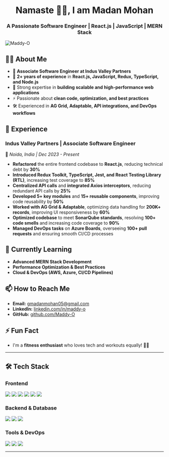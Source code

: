 <h1 align="center">Namaste <span>&#128591;&#127995;</span>, I am Madan Mohan</h1>
<h3 align="center">A Passionate Software Engineer | React.js | JavaScript | MERN Stack</h3>

<p align="left"> 
  <img src="https://komarev.com/ghpvc/?username=Maddy-O&label=Profile%20views&color=0e75b6&style=flat" alt="Maddy-O" />
</p>

## 👨‍💻 About Me  

- 🚀 **Associate Software Engineer at Indus Valley Partners**  
- 🔧 **2+ years of experience** in **React.js, JavaScript, Redux, TypeScript, and Node.js**  
- 📌 Strong expertise in **building scalable and high-performance web applications**  
- ⚡ Passionate about **clean code, optimization, and best practices**  
- 🛠 Experienced in **AG Grid, Adaptable, API integrations, and DevOps workflows**  

## 🚀 Experience  

### **Indus Valley Partners | Associate Software Engineer**  
📍 *Noida, India | Dec 2023 - Present*  

- **Refactored** the entire frontend codebase to **React.js**, reducing technical debt by **30%**  
- **Introduced Redux Toolkit, TypeScript, Jest, and React Testing Library (RTL)**, increasing test coverage to **85%**  
- **Centralized API calls** and **integrated Axios interceptors**, reducing redundant API calls by **25%**  
- **Developed 5+ key modules** and **15+ reusable components**, improving code reusability by **50%**  
- **Worked with AG Grid & Adaptable**, optimizing data handling for **200K+ records**, improving UI responsiveness by **60%**  
- **Optimized codebase** to meet **SonarQube standards**, resolving **100+ code smells** and increasing code coverage to **90%**  
- **Managed DevOps tasks** on **Azure Boards**, overseeing **100+ pull requests** and ensuring smooth CI/CD processes  

## 🌱 Currently Learning  

- **Advanced MERN Stack Development**  
- **Performance Optimization & Best Practices**  
- **Cloud & DevOps (AWS, Azure, CI/CD Pipelines)**  

## 📫 How to Reach Me  

- **Email:** [gmadanmohan05@gmail.com](mailto:gmadanmohan05@gmail.com)  
- **LinkedIn:** [linkedin.com/in/maddy-o](https://www.linkedin.com/in/maddy-o)  
- **GitHub:** [github.com/Maddy-O](https://github.com/Maddy-O)  

## ⚡ Fun Fact  

- I'm a **fitness enthusiast** who loves tech and workouts equally! 🏋️‍♂️  

---

## 🛠 Tech Stack  

### **Frontend**  
<img src="https://img.shields.io/badge/-React-61DAFB?logo=react&logoColor=fff">  
<img src="https://img.shields.io/badge/-Redux-764ABC?logo=redux&logoColor=fff">  
<img src="https://img.shields.io/badge/-JavaScript-F7DF1E?logo=javascript&logoColor=fff">  
<img src="https://img.shields.io/badge/-TypeScript-3178C6?logo=typescript&logoColor=fff">  
<img src="https://img.shields.io/badge/-HTML5-E34F26?logo=html5&logoColor=fff">  
<img src="https://img.shields.io/badge/-CSS3-1572B6?logo=css3&logoColor=fff">  

### **Backend & Database**  
<img src="https://img.shields.io/badge/-Node.js-339933?logo=node.js&logoColor=fff">  
<img src="https://img.shields.io/badge/-Express.js-000000?logo=express&logoColor=fff">  
<img src="https://img.shields.io/badge/-MongoDB-47A248?logo=mongodb&logoColor=fff">  

### **Tools & DevOps**  
<img src="https://img.shields.io/badge/-Git-F05032?logo=git&logoColor=fff">  
<img src="https://img.shields.io/badge/-GitHub-181717?logo=github&logoColor=fff">  
<img src="https://img.shields.io/badge/-Webpack-8DD6F9?logo=webpack&logoColor=fff">  

---

